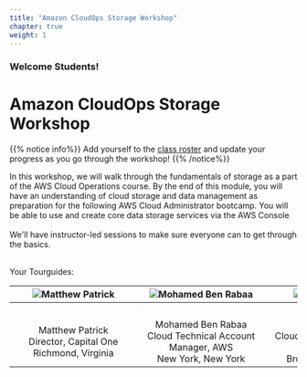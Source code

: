 ```yaml
---
title: "Amazon CloudOps Storage Workshop"
chapter: true
weight: 1
---
```


### Welcome Students!

# Amazon CloudOps Storage Workshop

{{% notice info%}}
Add yourself to the [class roster](https://docs.google.com/spreadsheets/d/1HNw-LBWG5JHo83Pb-1Qlqpgxh3a-92C6Pwye3qxdj0Q/edit?gid=129399250#gid=129399250) and update your progress as you go through the workshop!
{{% /notice%}}


In this workshop, we will walk through the fundamentals of storage as a part of the AWS Cloud Operations course.
By the end of this module, you will have an understanding of cloud storage and data management as preparation for the
following AWS Cloud Administrator bootcamp.  You will be able to use and create core data storage services via the 
AWS Console
<br>
<br>
We'll have instructor-led sessions to make sure everyone can to get through the basics.

<br>
Your Tourguides:

| ![Matthew Patrick](/images/pamatthew.png?height=250px&classes=shadow,border) | ![Mohamed Ben Rabaa](/images/bemohamed.png?height=250px&classes=shadow,border) | ![Shanda Miller](/images/mishanda.png?height=250px&classes=shadow,border) | ![Eric Widjaja](/images/wieric.png?height=250px&classes=shadow,border) |
|-------------------------------------|----------------------------------------|----------------------------------------|----------------------------------------|
| <font color="#FFFFFF">====================|<font color="#FFFFFF">====================|<font color="#FFFFFF">====================|<font color="#FFFFFF">====================|
| <center>Matthew Patrick<br>Director, Capital One<br>Richmond, Virginia</center> | <center>Mohamed Ben Rabaa<br>Cloud Technical Account Manager, AWS<br>New York, New York</center> | <center>Shanda Miller<br>Cloud Technical Account Manager, AWS<br>Brooklyn, New York</center> | <center>Eric Widjaja<br>Associate Cloud Technical Account Manager, AWS<br>New York, New York</center> |
